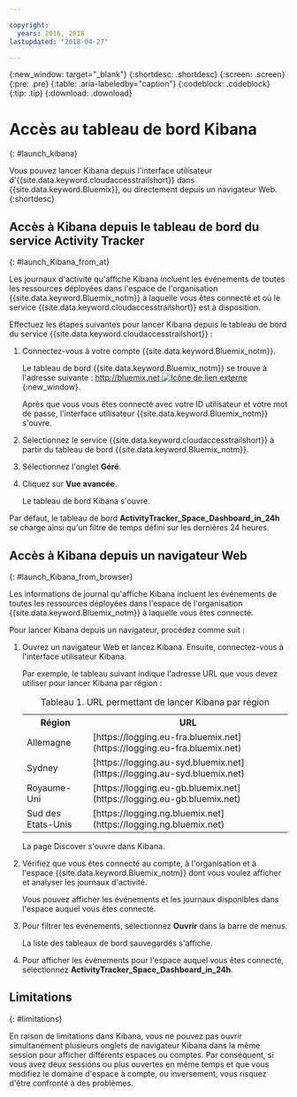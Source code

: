 ```yaml
---

copyright:
  years: 2016, 2018
lastupdated: "2018-04-27"

---
```


{:new_window: target="_blank"}
{:shortdesc: .shortdesc}
{:screen: .screen}
{:pre: .pre}
{:table: .aria-labeledby="caption"}
{:codeblock: .codeblock}
{:tip: .tip}
{:download: .download}



# Accès au tableau de bord Kibana
{: #launch_kibana}

Vous pouvez lancer Kibana depuis l'interface utilisateur d'{{site.data.keyword.cloudaccesstrailshort}} dans {{site.data.keyword.Bluemix}}, ou directement depuis un navigateur Web.
{:shortdesc}
   

##  Accès à Kibana depuis le tableau de bord du service Activity Tracker
{: #launch_Kibana_from_at}

Les journaux d'activité qu'affiche Kibana incluent les événements de toutes les ressources déployées dans l'espace de l'organisation {{site.data.keyword.Bluemix_notm}} à laquelle vous êtes connecté et où le service {{site.data.keyword.cloudaccesstrailshort}} est à disposition.

Effectuez les étapes suivantes pour lancer Kibana depuis le tableau de bord du service {{site.data.keyword.cloudaccesstrailshort}} :

1. Connectez-vous à votre compte {{site.data.keyword.Bluemix_notm}}.

    Le tableau de bord {{site.data.keyword.Bluemix_notm}} se trouve à l'adresse suivante : [http://bluemix.net ![Icône de lien externe](../../icons/launch-glyph.svg "Icône de lien externe")](http://bluemix.net){:new_window}.
    
	Après que vous vous êtes connecté avec votre ID utilisateur et votre mot de passe, l'interface utilisateur {{site.data.keyword.Bluemix_notm}} s'ouvre.

2. Sélectionnez le service {{site.data.keyword.cloudaccesstrailshort}} à partir du tableau de bord {{site.data.keyword.Bluemix_notm}}. 
    
3. Sélectionnez l'onglet **Géré**.

4. Cliquez sur **Vue avancée**. 

    Le tableau de bord Kibana s'ouvre.

Par défaut, le tableau de bord **ActivityTracker_Space_Dashboard_in_24h** se charge ainsi qu'un filtre de temps défini sur les dernières 24 heures. 


	
	
##  Accès à Kibana depuis un navigateur Web
{: #launch_Kibana_from_browser}

Les informations de journal qu'affiche Kibana incluent les événements de toutes les ressources déployées dans l'espace de l'organisation {{site.data.keyword.Bluemix_notm}} à laquelle vous êtes connecté.

Pour lancer Kibana depuis un navigateur, procédez comme suit :

1. Ouvrez un navigateur Web et lancez Kibana. Ensuite, connectez-vous à l'interface utilisateur Kibana.
    
    Par exemple, le tableau suivant indique l'adresse URL que vous devez utiliser pour lancer Kibana par région :
      
    <table>
          <caption>Tableau 1. URL permettant de lancer Kibana par région</caption>
           <tr>
            <th>Région</th>
            <th>URL</th>
          </tr>
          <tr>
            <td>Allemagne</td>
            <td>[https://logging.eu-fra.bluemix.net](https://logging.eu-fra.bluemix.net) </td>
          </tr>
          <tr>
            <td>Sydney</td>
            <td>[https://logging.au-syd.bluemix.net](https://logging.au-syd.bluemix.net) </td>
          </tr>
		  <tr>
            <td>Royaume-Uni</td>
            <td>[https://logging.eu-gb.bluemix.net](https://logging.eu-gb.bluemix.net)</td>
          </tr>
		  <tr>
            <td>Sud des Etats-Unis</td>
            <td>[https://logging.ng.bluemix.net](https://logging.ng.bluemix.net) </td>
          </tr>
    </table>
	
	La page Discover s'ouvre dans Kibana.
	
2. Vérifiez que vous êtes connecté au compte, à l'organisation et à l'espace {{site.data.keyword.Bluemix_notm}} dont vous voulez afficher et analyser les journaux d'activité.

    Vous pouvez afficher les événements et les journaux disponibles dans l'espace auquel vous êtes connecté.

3. Pour filtrer les événements, sélectionnez **Ouvrir** dans la barre de menus.

    La liste des tableaux de bord sauvegardés s'affiche.
	
4. Pour afficher les événements pour l'espace auquel vous êtes connecté, sélectionnez **ActivityTracker_Space_Dashboard_in_24h**.


## Limitations
{: #limitations}

 En raison de limitations dans Kibana, vous ne pouvez pas ouvrir simultanément plusieurs onglets de navigateur Kibana dans la même session pour afficher différents espaces ou comptes. Par conséquent, si vous avez deux sessions ou plus ouvertes en même temps et que vous modifiez le domaine d'espace à compte, ou inversement, vous risquez d'être confronté à des problèmes.
	



